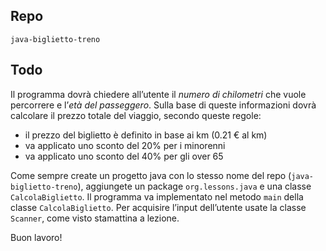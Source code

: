 ## Repo
`java-biglietto-treno`

## Todo
Il programma dovrà chiedere all’utente il *numero di chilometri* che vuole percorrere e l’*età del passeggero*. Sulla base di queste informazioni dovrà calcolare il prezzo totale del viaggio, secondo queste regole:
- il prezzo del biglietto è definito in base ai km (0.21 € al km)
- va applicato uno sconto del 20% per i minorenni
- va applicato uno sconto del 40% per gli over 65

Come sempre create un progetto java con lo stesso nome del repo (`java-biglietto-treno`), aggiungete un package `org.lessons.java` e una classe `CalcolaBiglietto`. Il programma va implementato nel metodo `main` della classe `CalcolaBiglietto`.
Per acquisire l’input dell’utente usate la classe `Scanner`, come visto stamattina a lezione.

Buon lavoro!